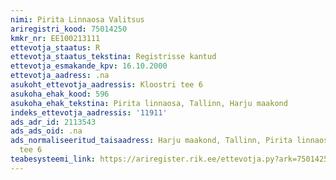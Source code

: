 ```yaml
---
nimi: Pirita Linnaosa Valitsus
ariregistri_kood: 75014250
kmkr_nr: EE100213111
ettevotja_staatus: R
ettevotja_staatus_tekstina: Registrisse kantud
ettevotja_esmakande_kpv: 16.10.2000
ettevotja_aadress: .na
asukoht_ettevotja_aadressis: Kloostri tee 6
asukoha_ehak_kood: 596
asukoha_ehak_tekstina: Pirita linnaosa, Tallinn, Harju maakond
indeks_ettevotja_aadressis: '11911'
ads_adr_id: 2113543
ads_ads_oid: .na
ads_normaliseeritud_taisaadress: Harju maakond, Tallinn, Pirita linnaosa, Kloostri
  tee 6
teabesysteemi_link: https://ariregister.rik.ee/ettevotja.py?ark=75014250&ref=rekvisiidid
---
```

